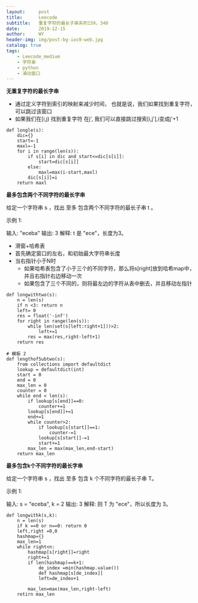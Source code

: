 ```yaml
---
layout:     post
title:      Leecode
subtitle:   重复字符的最长子串系列159，340
date:       2019-12-15
author:     WY
header-img: img/post-bg-ios9-web.jpg
catalog: true
tags:
    - Leecode_medium
    - 字符串
    - python
    - 滑动窗口
---
```


**无重复字符的最长字串**




- 通过定义字符到索引的映射来减少时间， 也就是说，我们如果找到重复字符，可以跳过该窗口
- 如果我们在[i,j) 找到重复字符 在j', 我们可以直接跳过搜索[i,j'],i变成j'+1

```
def longle(s):
    dic={}
    start=-1
    maxl=-1
    for i in range(len(s)):
        if s[i] in dic and start<=dic[s[i]]:
            start=dic[s[i]]
        else:
            maxl=max(i-start,maxl)
        dic[s[i]]=i
    return maxl
```

**最多包含两个不同字符的最长字串**

给定一个字符串 s ，找出 至多 包含两个不同字符的最长子串 t 。

示例 1:

输入: "eceba"
输出: 3
解释: t 是 "ece"，长度为3。

- 滑窗+哈希表
- 首先确定窗口的左右，和初始最大字符串长度
- 当右指针小于N时
   - 如果哈希表包含了小于三个的不同字符，那么将s[right]放到哈希map中，并且右指针右边移动一次
   - 如果包含了三个不同的，则将最左边的字符从表中删去，并且移动左指针

```
def longwithtwo(s):
    n = len(s)
    if n <3: return n
    left= 0
    res = float('-inf')
    for right in range(len(s)):
        while len(set(s[left:right+1]))>2:
            left+=1
        res = max(res,right-left+1)
    return res
    
# 模板 2
def lengthofSubtwo(s):
    from collections import defaultdict
    lookup = defaultdict(int)
    start = 0
    end = 0
    max_len = 0
    counter = 0
    while end < len(s):
        if lookup[s[end]]==0:
            counter+=1
        lookup[s[end]]+=1
        end+=1
        while counter>2:
            if lookup[s[start]]==1:
                counter-=1
            lookup[s[start]]-=1
            start+=1
        max_len = max(max_len,end-start)
    return max_len

```

**最多包含k个不同字符的最长字串**

给定一个字符串 s ，找出 至多 包含 k 个不同字符的最长子串 T。

示例 1:

输入: s = "eceba", k = 2
输出: 3
解释: 则 T 为 "ece"，所以长度为 3。

```
def longwithk(s,k):
    n = len(s)
    if k ==0 or n==0: return 0
    left,right =0,0
    hashmap={}
    max_len=1
    while right<n:
        hashmap[s[right]]=right
        right+=1
        if len(hashmap)==k+1:
            de_index =min(hashmap.value())
            def hashmap[s[de_index]]
            left=de_index+1

        max_len=max(max_len,right-left)
    retirn max_len
```
